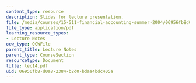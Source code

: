 ```yaml
---
content_type: resource
description: Slides for lecture presentation.
file: /media/courses/15-511-financial-accounting-summer-2004/06956fb8d0a82384b2d0bdaa4bdc405a_lec14.pdf
file_type: application/pdf
learning_resource_types:
- Lecture Notes
ocw_type: OCWFile
parent_title: Lecture Notes
parent_type: CourseSection
resourcetype: Document
title: lec14.pdf
uid: 06956fb8-d0a8-2384-b2d0-bdaa4bdc405a
---
```

